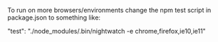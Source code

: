 
To run on more browsers/environments change the npm test script in package.json to something like:

"test": "./node_modules/.bin/nightwatch -e chrome,firefox,ie10,ie11"

